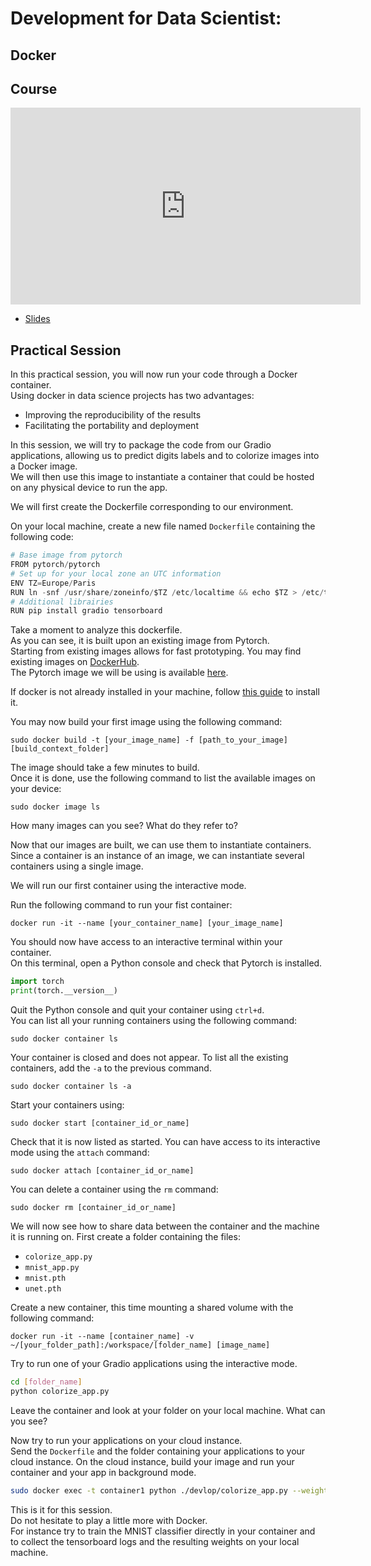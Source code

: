 # Development for Data Scientist:
## Docker 

## Course
<iframe width="560" height="315" src="https://www.youtube.com/embed/loMf5bFyzY4" title="YouTube video player" frameborder="0" allow="accelerometer; autoplay; clipboard-write; encrypted-media; gyroscope; picture-in-picture" allowfullscreen></iframe>

*   [Slides](https://github.com/wikistat/AI-Frameworks/tree/master/slides/Code_Development_Docker.pdf)


## Practical Session

In this practical session, you will now run your code through a Docker container.  
Using docker in data science projects has two advantages:  

*   Improving the reproducibility of the results  
*   Facilitating the portability and deployment  

In this session, we will try to package the code from our Gradio applications, allowing us to predict digits labels and to colorize images into a Docker image.  
We will then use this image to instantiate a container that could be hosted on any physical device to run the app.

We will first create the Dockerfile corresponding to our environment.  

On your local machine, create a new file named `Dockerfile` containing the following code:
```python
# Base image from pytorch
FROM pytorch/pytorch
# Set up for your local zone an UTC information
ENV TZ=Europe/Paris
RUN ln -snf /usr/share/zoneinfo/$TZ /etc/localtime && echo $TZ > /etc/timezone
# Additional librairies
RUN pip install gradio tensorboard
```

Take a moment to analyze this dockerfile.  
As you can see, it is built upon an existing image from Pytorch.  
Starting from existing images allows for fast prototyping. You may find existing images on [DockerHub](https://hub.docker.com/).  
The Pytorch image we will be using is available [here](https://hub.docker.com/r/pytorch/pytorch).


If docker is not already installed in your machine, follow [this guide](https://docs.docker.com/engine/install/) to install it.

You may now build your first image using the following command:

```console
sudo docker build -t [your_image_name] -f [path_to_your_image]  [build_context_folder]
```

The image should take a few minutes to build.  
Once it is done, use the following command to list the available images on your device:
```console
sudo docker image ls
```
How many images can you see? What do they refer to?  

Now that our images are built, we can use them to instantiate containers.
Since a container is an instance of an image, we can instantiate several containers using a single image.

We will run our first container using the interactive mode.

Run the following command to run your fist container:
```console
docker run -it --name [your_container_name] [your_image_name]
```
You should now have access to an interactive terminal within your container.  
On this terminal, open a Python console and check that Pytorch is installed.
```python
import torch
print(torch.__version__)
```

Quit the Python console and quit your container using `ctrl+d`.  
You can list all your running containers using the following command:
```console
sudo docker container ls
```
Your container is closed and does not appear.
To list all the existing containers, add the ```-a``` to the previous command.
```console
sudo docker container ls -a
```

Start your containers using:
```console
sudo docker start [container_id_or_name]
```
Check that it is now listed as started.
You can have access to its interactive mode using the `attach` command:

```console
sudo docker attach [container_id_or_name]
```

You can delete a container using the `rm` command:
```console
sudo docker rm [container_id_or_name]
```

We will now see how to share data between the container and the machine it is running on.
First create a folder containing the files:  

*   `colorize_app.py`
*   `mnist_app.py`
*   `mnist.pth`
*   `unet.pth`

Create a new container, this time mounting a shared volume with the following command:
```console
docker run -it --name [container_name] -v ~/[your_folder_path]:/workspace/[folder_name] [image_name]
```

Try to run one of your Gradio applications using the interactive mode.

```bash
cd [folder_name]
python colorize_app.py
```

Leave the container and look at your folder on your local machine. What can you see?

Now try to run your applications on your cloud instance.  
Send the `Dockerfile` and the folder containing your applications to your cloud instance.
On the cloud instance, build your image and run your container and your app in background mode.

```bash
sudo docker exec -t container1 python ./devlop/colorize_app.py --weights_path ./devlop/unet.pth
```

This is it for this session.  
Do not hesitate to play a little more with Docker.  
For instance try to train the MNIST classifier directly in your container and to collect the tensorboard logs and the resulting weights on your local machine.
